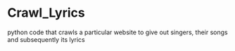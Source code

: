 # Crawl_Lyrics
python code that crawls a particular website to give out singers, their songs and subsequently its lyrics

